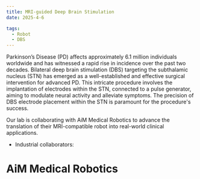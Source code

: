 ```yaml
---
title: MRI-guided Deep Brain Stimulation
date: 2025-4-6

tags:
  - Robot
  - DBS
---
```


Parkinson’s Disease (PD) affects approximately 6.1 million individuals worldwide and has witnessed a rapid rise in incidence over the past two decades. Bilateral deep brain stimulation (DBS) targeting the subthalamic nucleus (STN) has emerged as a well-established and effective surgical intervention for advanced PD. This intricate procedure involves the implantation of electrodes within the STN, connected to a pulse generator, aiming to modulate neural activity and alleviate symptoms. The precision of DBS electrode placement within the STN is paramount for the procedure's success.

Our lab is collaborating with AiM Medical Robotics to advance the translation of their MRI-compatible robot into real-world clinical applications.

* Industrial collaborators:
# AiM Medical Robotics 

<!--more-->
